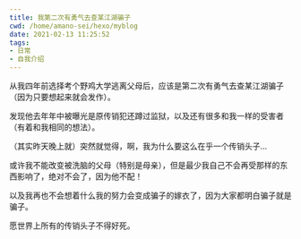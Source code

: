 ```yaml
---
title: 我第二次有勇气去查某江湖骗子
cwd: /home/amano-sei/hexo/myblog
date: 2021-02-13 11:25:52
tags:
- 日常
- 自我介绍
---
```


从我四年前选择考个野鸡大学逃离父母后，应该是第二次有勇气去查某江湖骗子（因为只要想起来就会发作）。

发现他去年年中被曝光是原传销犯还蹲过监狱，以及还有很多和我一样的受害者（有着和我相同的想法）。

（其实昨天晚上就）突然就觉得，啊，我为什么要这么在乎一个传销头子...

或许我不能改变被洗脑的父母（特别是母亲），但是最少我自己不会再受那样的东西影响了，绝对不会了，因为他不配！

以及我再也不会想着什么我的努力会变成骗子的嫁衣了，因为大家都明白骗子就是骗子。

愿世界上所有的传销头子不得好死。

